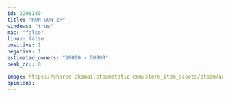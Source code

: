```yaml
---
id: 2298140
title: "RUN GUN ZR"
windows: "true"
mac: "false"
linux: false
positive: 1
negative: 1
estimated_owners: "20000 - 50000"
peak_ccu: 0

image: https://shared.akamai.steamstatic.com/store_item_assets/steam/apps/2298140/header.jpg?t=1688056709
opinions:
---
```

